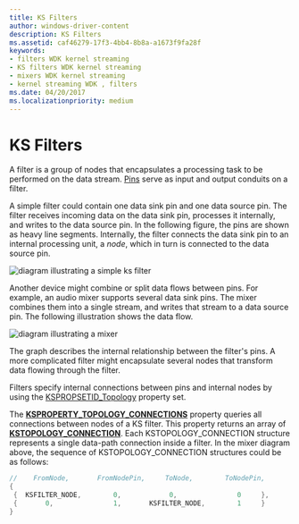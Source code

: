 ```yaml
---
title: KS Filters
author: windows-driver-content
description: KS Filters
ms.assetid: caf46279-17f3-4bb4-8b8a-a1673f9fa28f
keywords:
- filters WDK kernel streaming
- KS filters WDK kernel streaming
- mixers WDK kernel streaming
- kernel streaming WDK , filters
ms.date: 04/20/2017
ms.localizationpriority: medium
---
```


# KS Filters





A filter is a group of nodes that encapsulates a processing task to be performed on the data stream. [Pins](ks-pins.md) serve as input and output conduits on a filter.

A simple filter could contain one data sink pin and one data source pin. The filter receives incoming data on the data sink pin, processes it internally, and writes to the data source pin. In the following figure, the pins are shown as heavy line segments. Internally, the filter connects the data sink pin to an internal processing unit, a *node*, which in turn is connected to the data source pin.

![diagram illustrating a simple ks filter](images/ks01.png)

Another device might combine or split data flows between pins. For example, an audio mixer supports several data sink pins. The mixer combines them into a single stream, and writes that stream to a data source pin. The following illustration shows the data flow.

![diagram illustrating a mixer](images/ks02.png)

The graph describes the internal relationship between the filter's pins. A more complicated filter might encapsulate several nodes that transform data flowing through the filter.

Filters specify internal connections between pins and internal nodes by using the [KSPROPSETID\_Topology](https://msdn.microsoft.com/library/windows/hardware/ff566598) property set.

The [**KSPROPERTY\_TOPOLOGY\_CONNECTIONS**](https://msdn.microsoft.com/library/windows/hardware/ff565802) property queries all connections between nodes of a KS filter. This property returns an array of [**KSTOPOLOGY\_CONNECTION**](https://msdn.microsoft.com/library/windows/hardware/ff567148). Each KSTOPOLOGY\_CONNECTION structure represents a single data-path connection inside a filter. In the mixer diagram above, the sequence of KSTOPOLOGY\_CONNECTION structures could be as follows:

```cpp
//    FromNode,       FromNodePin,     ToNode,        ToNodePin,
{
 {  KSFILTER_NODE,        0,            0,               0     },
 {       0,               1,       KSFILTER_NODE,        1     }
}
```

 

 




